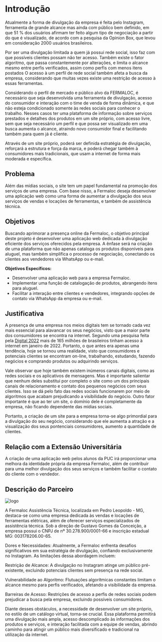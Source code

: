 # Introdução

Atualmente a forma de divulgação da empresa é feita pelo Instagram, ferramenta de grande alcance mas ainda com público bem definido, em que 51 % dos usuários afirmam ter feito algum tipo de negociação a partir do que é visualizado, de acordo com a pesquisa da Opinion Box, que levou em consideração 2000 usuários brasileiros.

Por ser uma divulgação limitada a quem já possui rede social, isso faz com que possíveis clientes possam não ter acesso. Também existe o fator algoritmo, que passa constantemente por alterações, e limita o alcance mesmo entre perfis verificados, assim como perfis com menos itens postados
O acesso à um perfil de rede social também afeta a busca da empresa, considerando que muitas vezes existe uma restrição de acesso à essas ferramentas.

Considerando o perfil de mercado e público alvo da FERMALOC, é necessário que seja desenvolvida uma ferramenta de divulgação, acesso do consumidor e interação com o time de venda de forma dinâmica, e que não esteja condicionado somente às redes sociais para conhecer o trabalho. Nesses casos ter uma plataforma de informação sobre serviços prestados e detalhes dos produtos em um site próprio, com acesso livre, sem que seja necessário um perfil e que possa ser visualizado em uma busca aumenta o alcance, atraindo novo consumidor final e facilitando também para quem já é cliente.

Através de um site próprio, poderá ser definida estratégia de divulgação, reforçará a estrutura e força da marca, e poderá chegar também à consumidores mais tradicionais, que usam a internet de forma mais moderada e específica.

## Problema

Além das mídias sociais, o site tem um papel fundamental na promoção dos serviços de uma empresa. Com base nisso, a Fermaloc deseja desenvolver uma aplicação web como uma forma de aumentar a divulgação dos seus serviços de vendas e locações de ferramentas, e também de assistência técnica.

## Objetivos

Buscando aprimorar a presença online da Fermaloc, o objetivo principal deste projeto é desenvolver uma aplicação web dedicada à divulgação eficiente dos serviços oferecidos pela empresa. A ênfase será na criação de uma plataforma que não apenas cataloga os produtos disponíveis para aluguel, mas também simplifica o processo de negociação, conectando os clientes aos vendedores via WhatsApp ou e-mail.

**Objetivos Específicos:**
- Desenvolver uma aplicação web para a empresa Fermaloc.
- Implementar uma função de catalogação de produtos, abrangendo itens para aluguel.
- Facilitar a interação entre clientes e vendedores, integrando opções de contato via WhatsApp da empresa ou e-mail.

## Justificativa

A presença de uma empresa nos meios digitais tem se tornado cada vez mais essencial para alavancar os seus negócios, visto que a maior parte dos consumidores se encontra na internet. Segundo uma pesquisa feita pela [Digital 2022](https://datareportal.com/reports/digital-2022-brazil) mais de 165 milhões de brasileiros tinham acesso à internet em janeiro de 2022. Portanto, o que antes era apenas uma tendência, hoje se tornou uma realidade, visto que consumidores e potenciais clientes se encontram on-line, trabalhando, estudando, fazendo negócios e comprando produtos ou adquirindo serviços.

Vale observar que hoje também existem inúmeros canais digitais, como as redes sociais e os aplicativos de mensagens. Mas é importante salientar que nenhum deles substitui por completo o site como um dos principais canais de relacionamento e contato dos pequenos negócios com seus clientes. Isso se dá pelo fato das redes sociais funcionarem por meio de algoritmos que acabam prejudicando a visibilidade do negócio. Outro fator importante é que ao ter um site, o domínio dele é completamente da empresa, não ficando dependente das mídias sociais.

Portanto, a criação de um site para a empresa torna-se algo primordial para a divulgação do seu negócio, considerando que ele aumenta a atração e a visualização dos seus pontenciais consumidores, aumento a quantidade de clientes.
 

## Relação com a Extensão Universitária

A criação de uma aplicação web pelos alunos da PUC irá proporcionar uma melhora da identidade própria da empresa Fermaloc, além de contribuir para uma melhor divulgação dos seus serviços e também facilitar o contato do cliente com o vendedor.

## Descrição do Parceiro

![logo](https://github.com/ICEI-PUC-Minas-PMV-ADS/pmv-ads-2024-1-e5-proj-fermaloc-t2/assets/73408251/9646cdcd-aa05-4471-bf33-43dc2a6c3801)

A Fermaloc Assistência Técnica, localizada em Pedro Leopoldo - MG, destaca-se como uma empresa dedicada às vendas e locações de ferramentas elétricas, além de oferecer serviços especializados de assistência técnica. Sob a direção de Gustavo Gomes da Conceição, a empresa possui o CNPJ de nº 30.278.900/0001-66 e inscrição estadual MG: 003178206.00-65.

Dores e Necessidades:
Atualmente, a Fermaloc enfrenta desafios significativos em sua estratégia de divulgação, confiando exclusivamente no Instagram. As limitações dessa abordagem incluem:

Restrição de Alcance: A divulgação no Instagram atinge um público pré-existente, excluindo potenciais clientes sem presença na rede social.

Vulnerabilidade ao Algoritmo: Flutuações algorítmicas constantes limitam o alcance mesmo para perfis verificados, afetando a visibilidade da empresa.

Barreiras de Acesso: Restrições de acesso a perfis de redes sociais podem prejudicar a busca pela empresa, excluindo possíveis consumidores.

Diante desses obstáculos, a necessidade de desenvolver um site próprio, no estilo de um catálogo virtual, torna-se crucial. Essa plataforma permitirá uma divulgação mais ampla, acesso descomplicado às informações dos produtos e serviços, e interação facilitada com a equipe de vendas, abrindo caminho para atingir um público mais diversificado e tradicional na utilização da internet.
